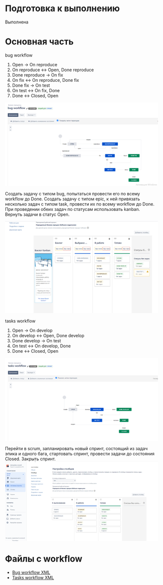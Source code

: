 # Подготовка к выполнению

Выполнена

# Основная часть

bug workflow

1. Open -> On reproduce
2. On reproduce <-> Open, Done reproduce
3. Done reproduce -> On fix
4. On fix <-> On reproduce, Done fix
5. Done fix -> On test
6. On test <-> On fix, Done
7. Done <-> Closed, Open

![Bug workflow diagram](bug.png "Bug workflow diagram")


Создать задачу с типом bug, попытаться провести его по всему workflow до Done. 
Создать задачу с типом epic, к ней привязать несколько задач с типом task, провести их по всему workflow до Done. 
При проведении обеих задач по статусам использовать kanban. Вернуть задачи в статус Open.


![kanban_board](kanban_board.png "kanban_board")

tasks workflow

1. Open -> On develop
2. On develop <-> Open, Done develop
3. Done develop -> On test
4. On test <-> On develop, Done
5. Done <-> Closed, Open

![Tasks workflow diagram](tasks.png "Tasks workflow diagram")

Перейти в scrum, запланировать новый спринт, состоящий из задач эпика и одного бага, 
стартовать спринт, провести задачи до состояния Closed. Закрыть спринт.
![scrum_board.png](scrum_board.png "kanban_board")




# Файлы с workflow

- [Bug workflow XML](.https://github.com/sergeychernyshov/devops-netology/blob/main/soft/hw9.1/bug-workflow.xml "Bug workflow XML")
- [Tasks workflow XML](https://github.com/sergeychernyshov/devops-netology/blob/main/soft/hw9.1/tasks-workflow.xml "Tasks workflow XML")